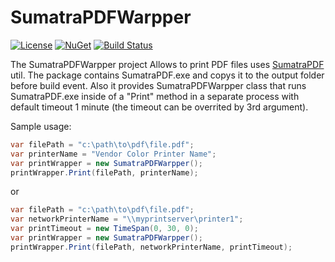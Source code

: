 # SumatraPDFWarpper

[![License](https://img.shields.io/badge/license-MIT-blue.svg)](https://github.com/DarqueWarrior/generator-team/blob/master/LICENSE)
[![NuGet](https://img.shields.io/nuget/dt/SumatraPDFWarpper.svg)](https://www.nuget.org/packages/SumatraPDFWarpper/)
[![Build Status](https://vishnevsky.visualstudio.com/SumatraPDFWarpper/_apis/build/status/SumatraPDFWarpper)](https://vishnevsky.visualstudio.com/SumatraPDFWarpper/_build/latest?definitionId=2)

The SumatraPDFWarpper project Allows to print PDF files uses [SumatraPDF](https://www.sumatrapdfreader.org/docs/Command-line-arguments.html) util. The package contains SumatraPDF.exe and copys it to the output folder before build event. Also it provides SumatraPDFWarpper class that runs SumatraPDF.exe inside of a "Print" method in a separate process with default timeout 1 minute (the timeout can be overrited by 3rd argument).

Sample usage:

```C#
var filePath = "c:\path\to\pdf\file.pdf";
var printerName = "Vendor Color Printer Name";
var printWrapper = new SumatraPDFWarpper();
printWrapper.Print(filePath, printerName);
```

or

```C#
var filePath = "c:\path\to\pdf\file.pdf";
var networkPrinterName = "\\myprintserver\printer1";
var printTimeout = new TimeSpan(0, 30, 0);
var printWrapper = new SumatraPDFWarpper();
printWrapper.Print(filePath, networkPrinterName, printTimeout);
```
